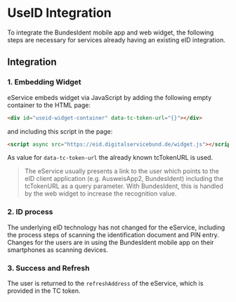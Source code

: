 # UseID Integration

To integrate the BundesIdent mobile app and web widget, the following steps are necessary for services already having an existing eID integration.

## Integration

### 1. Embedding Widget

eService embeds widget via JavaScript by adding the following empty container to the HTML page:

```html
<div id="useid-widget-container" data-tc-token-url="{}"></div>
```

and including this script in the page:

```html
<script async src="https://eid.digitalservicebund.de/widget.js"></script>
```

As value for `data-tc-token-url` the already known tcTokenURL is used.

> The eService usually presents a link to the user which points to the eID client application (e.g. AusweisApp2, BundesIdent) including the tcTokenURL as a query parameter. With BundesIdent, this is handled by the web widget to increase the recognition value.

### 2. ID process

The underlying eID technology has not changed for the eService, including the process steps of scanning the identification document and PIN entry. Changes for the users are in using the BundesIdent mobile app on their smartphones as scanning devices.

### 3. Success and Refresh

The user is returned to the `refreshAddress` of the eService, which is provided in the TC token.
